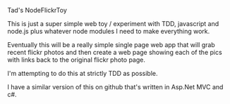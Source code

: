 Tad's NodeFlickrToy

This is just a super simple web toy / experiment with TDD, javascript and node.js plus whatever node modules I need to
make everything work.

Eventually this will be a really simple single page web app that will grab recent flickr photos and then create a
web page showing each of the pics with links back to the original flickr photo page.

I'm attempting to do this at strictly TDD as possible.

I have a similar version of this on github that's written in Asp.Net MVC and c#.